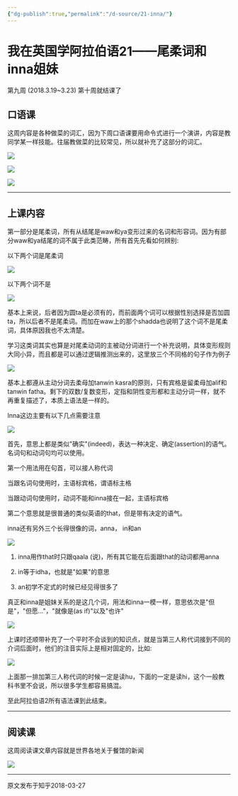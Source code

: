```yaml
---
{"dg-publish":true,"permalink":"/d-source/21-inna/"}
---
```


# 我在英国学阿拉伯语21——尾柔词和inna姐妹

第九周 (2018.3.19~3.23) 第十周就结课了

## 口语课

这周内容是各种做菜的词汇，因为下周口语课要用命令式进行一个演讲，内容是教同学某一样技能。往届教做菜的比较常见，所以就补充了这部分的词汇。

![](https://pic1.zhimg.com/80/v2-0f6ddf06c165ea896496678cf3826d18_720w.webp)

![](https://pic2.zhimg.com/80/v2-1592300d50ae72fa003ee2298f823555_720w.webp)

![](https://pic2.zhimg.com/80/v2-5c8a333fb93807aaae4d3fd809f4547d_720w.webp)

---

## 上课内容

第一部分是尾柔词，所有从结尾是waw和ya变形过来的名词和形容词。因为有部分waw和ya结尾的词不属于此类范畴，所有首先先看如何辨别:

以下两个词是尾柔词

![](https://pic1.zhimg.com/80/v2-5d8ea55a8f207c559a99dd568df9e80c_720w.webp)

以下两个词不是

![](https://pic1.zhimg.com/80/v2-96bb150b42b6e399f51a71637c1555e0_720w.webp)

基本上来说，后者因为圆ta是必须有的，而前面两个词可以根据性别选择是否加圆ta，所以后者不是尾柔词。而加在waw上的那个shadda也说明了这个词不是尾柔词，具体原因我也不太清楚。

  

学习这类词其实也算是对尾柔动词的主被动分词进行一个补充说明，具体变形规则大同小异，而且都是可以通过逻辑推测出来的，这里放三个不同格的句子作为例子

![](https://pic4.zhimg.com/80/v2-b4d5bcff9337ef0b7c6bff0f153eb717_720w.webp)

基本上都遵从主动分词去柔母加tanwin kasra的原则，只有宾格是留柔母加alif和tanwin fatha。剩下的双数/复数变形，定指和阴性变形都和主动分词一样，就不再重复描述了，本质上语法是一样的。

  

Inna这边主要有以下几点需要注意

![](https://pic1.zhimg.com/80/v2-261d222031726c369253a24df178b7d4_720w.webp)

首先，意思上都是类似"确实"(indeed)，表达一种决定、确定(assertion)的语气。名词句和动词句均可以使用。

第一个用法用在句首，可以接人称代词

当跟名词句使用时，主语标宾格，谓语标主格

当跟动词句使用时，动词不能和inna接在一起，主语标宾格

  

第二个意思就是很普通的类似英语的that，但是带有决定的语气。

  

inna还有另外三个长得很像的词，anna， in和an

![](https://pic1.zhimg.com/80/v2-46d4405ccbf8e7c485b874c40ced6c98_720w.webp)

1) inna用作that时只跟qaala (说)，所有其它能在后面跟that的动词都用anna

2) in等于idha，也就是"如果"的意思

3) an初学不定式的时候已经见得很多了

  

真正和inna是姐妹关系的是这几个词，用法和inna一模一样，意思依次是"但是"，"但愿..."，"就像是(as if)"以及"也许"

![](https://pic1.zhimg.com/80/v2-89688c16a516c4431a010258cacdf62c_720w.webp)

  

上课时还顺带补充了一个平时不会谈到的知识点，就是当第三人称代词接到不同的介词后面时，他们的注音实际上是相对固定的，比如:

![](https://pic1.zhimg.com/80/v2-c687def940d7916a6c131945759b7f00_720w.webp)

上面那一排加第三人称代词的时候一定是读hu，下面的一定是读hi，这个一般教科书里不会说，所以很多学生都容易搞混。

  

至此阿拉伯语2所有语法课到此结束。

---

## 阅读课

这周阅读课文章内容就是世界各地关于餐馆的新闻

![](https://pic4.zhimg.com/80/v2-98a68b7c35d96b98b193c045af65a453_720w.webp)

---
原文发布于知乎2018-03-27